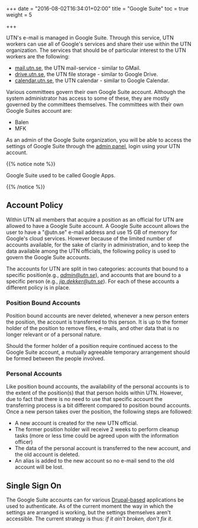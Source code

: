 +++
date = "2016-08-02T16:34:01+02:00"
title = "Google Suite"
toc = true
weight = 5

+++


UTN's e-mail is managed in Google Suite. Through this service, UTN workers can
use all of Google's services and share their use within the UTN organization.
The services that should be of particular interest to the UTN workers are the
following:

- [mail.utn.se](http://mail.utn.se/), the UTN mail-service - similar to GMail.
- [drive.utn.se](http://drive.utn.se/), the UTN file storage - similar to Google
Drive.
- [calendar.utn.se](http://calendar.utn.se/), the UTN calendar - similar to
Google Calendar.

Various committees govern their own Google Suite account.  Although the system
administrator has access to some of these, they are mostly governed by the
committees themselves. The committees with their own Google Suites account are:

- Balen
- MFK

As an admin of the Google Suite organization, you will be able to access the
settings of Google Suite through the [admin panel](https://admin.google.com),
login using your UTN account.


{{% notice note %}}

Google Suite used to be called Google Apps.

{{% /notice %}}

## Account Policy

Within UTN all members that acquire a position as an official for UTN are
allowed to have a Google Suite account. A Google Suite account allows the user to
have a "@utn.se" e-mail address and use 15 GB of memory for Google's cloud
services. However because of the limited number of accounts available, for the
sake of clarity in administration, and to keep the data available among the UTN
officials, the following policy is used to govern the Google Suite accounts.

The accounts for UTN are split in two categories: accounts that bound to a
specific position(e.g., *admin@utn.se*), and accounts that are bound to a
specific person (e.g., *jip.dekker@utn.se*). For each of these accounts a
different policy is in place.

### Position Bound Accounts

Position bound accounts are never deleted, whenever a new person enters the
position, the account is transferred to this person. It is up to the former
holder of the position to remove files, e-mails, and other data that is no
longer relevant or of a personal nature.

Should the former holder of a position require continued access to the Google
Suite account, a mutually agreeable temporary arrangement should be formed
between the people involved.

### Personal Accounts

Like position bound accounts, the availability of the personal accounts is to
the extent of the position(s) that that person holds within UTN. However, due to
fact that there is no need to use that specific account the transferring process
is a bit different compared to position bound accounts. Once a new person takes
over the position, the following steps are followed:

- A new account is created for the new UTN official.
- The former position holder will receive 2 weeks to perform cleanup tasks (more
or less time could be agreed upon with the information officer)
- The data of the personal account is transferred to the new account, and the
old account is deleted.
- An alias is added to the new account so no e-mail send to the old account will
be lost.

## Single Sign On

The Google Suite accounts can for various [Drupal-based](/applications/drupal7) applications be
used to authenticate. As of the current moment the way in which the settings are
arranged is working, but the settings themselves aren't accessible. The current
strategy is thus: *if it ain't broken, don't fix it*.
